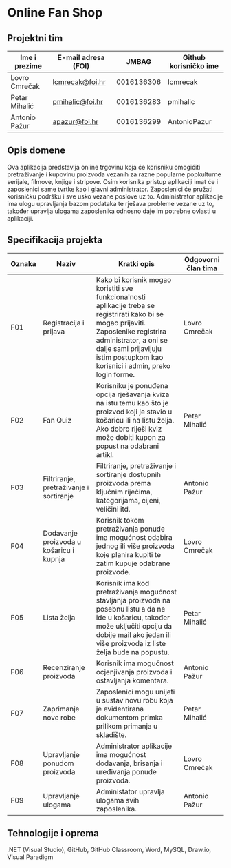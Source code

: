 # Online Fan Shop

## Projektni tim

Ime i prezime | E-mail adresa (FOI) | JMBAG | Github korisničko ime
------------  | ------------------- | ----- | ---------------------
Lovro Cmrečak | lcmrecak@foi.hr | 0016136306 | lcmrecak
Petar Mihalić | pmihalic@foi.hr | 0016136283 | pmihalic
Antonio Pažur | apazur@foi.hr | 0016136299 | AntonioPazur

## Opis domene
Ova aplikacija predstavlja online trgovinu koja će korisniku omogićiti pretraživanje i kupovinu proizvoda vezanih za razne popularne popkulturne serijale, filmove, knjige i stripove. Osim korisnika pristup aplikaciji imat će i zaposlenici same tvrtke kao i glavni administrator. Zaposlenici će pružati korisničku podršku i sve usko vezane poslove uz to. Administrator aplikacije ima ulogu upravljanja bazom podataka te rješava probleme vezane uz to, također upravlja ulogama zaposlenika odnosno daje im potrebne ovlasti u aplikaciji.

## Specifikacija projekta

Oznaka | Naziv | Kratki opis | Odgovorni član tima
------ | ----- | ----------- | -------------------
F01 | Registracija i prijava | Kako bi korisnik mogao koristiti sve funkcionalnosti aplikacije treba se registrirati kako bi se mogao prijaviti. Zaposlenike registrira administrator, a oni se dalje sami prijavljuju istim postupkom kao korisnici i admin, preko login forme. | Lovro Cmrečak
F02 | Fan Quiz | Korisniku je ponuđena opcija rješavanja kviza na istu temu kao što je proizvod koji je stavio u košaricu ili na listu želja. Ako dobro riješi kviz može dobiti kupon za popust na odabrani artikl. | Petar Mihalić
F03 | Filtriranje, pretraživanje i sortiranje | Filtriranje, pretraživanje i sortiranje dostupnih proizvoda prema ključnim riječima, kategorijama, cijeni, veličini itd. | Antonio Pažur
F04 | Dodavanje proizvoda u košaricu i kupnja | Korisnik tokom pretraživanja ponude ima mogućnost odabira jednog ili više proizvoda koje planira kupiti te zatim kupuje  odabrane proizvode. | Lovro Cmrečak
F05 | Lista želja | Korisnik ima kod pretraživanja mogućnost stavljanja proizvoda na posebnu listu a da ne ide u košaricu, također može uključiti opciju da dobije mail ako jedan ili više proizvoda iz liste želja bude na popustu. | Petar Mihalić
F06 | Recenziranje proizvoda | Korisnik ima mogućnost ocjenjivanja proizvoda i ostavljanja komentara. | Antonio Pažur
F07 | Zaprimanje nove robe | Zaposlenici mogu unijeti u sustav novu robu koja je evidentirana dokumentom primka prilikom primanja u skladište. | Petar Mihalić
F08 | Upravljanje ponudom proizvoda | Administrator aplikacije ima mogućnost dodavanja, brisanja i uređivanja ponude proizvoda. | Lovro Cmrečak
F09 | Upravljanje ulogama | Administator upravlja ulogama svih zaposlenika. | Antonio Pažur

## Tehnologije i oprema
.NET (Visual Studio), GitHub, GitHub Classroom, Word, MySQL, Draw.io, Visual Paradigm
